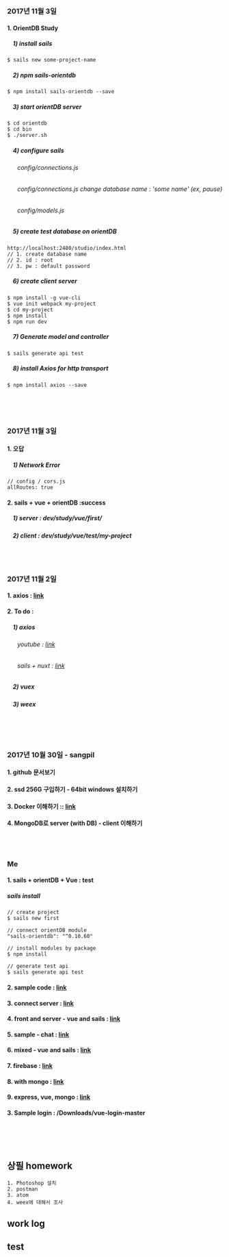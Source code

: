 <br/>
<br/>
<br/>
&nbsp;&nbsp;&nbsp;


### 2017년 11월 3일
#### 1. OrientDB Study 
##### &nbsp;&nbsp;&nbsp; 1) install sails
```
$ sails new some-project-name
```
##### &nbsp;&nbsp;&nbsp; 2) npm sails-orientdb
```
$ npm install sails-orientdb --save  
```
##### &nbsp;&nbsp;&nbsp; 3) start orientDB server
```
$ cd orientdb
$ cd bin
$ ./server.sh
```
##### &nbsp;&nbsp;&nbsp; 4) configure sails
###### &nbsp;&nbsp;&nbsp;&nbsp;&nbsp; config/connections.js
###### &nbsp;&nbsp;&nbsp;&nbsp;&nbsp; config/connections.js  change database name : 'some name' (ex, pause)
###### &nbsp;&nbsp;&nbsp;&nbsp;&nbsp; config/models.js

##### &nbsp;&nbsp;&nbsp; 5) create test database on orientDB 
```
http://localhost:2480/studio/index.html
// 1. create database name
// 2. id : root
// 3. pw : default password
```

##### &nbsp;&nbsp;&nbsp; 6) create client server
```
$ npm install -g vue-cli
$ vue init webpack my-project
$ cd my-project
$ npm install
$ npm run dev
```
##### &nbsp;&nbsp;&nbsp; 7) Generate model and controller
```
$ sails generate api test
```
##### &nbsp;&nbsp;&nbsp; 8) install Axios for http transport
```
$ npm install axios --save
```



<br/>
<br/>
<br/>

### 2017년 11월 3일
#### 1. 오답 
##### &nbsp;&nbsp;&nbsp; 1) Network Error
```
// config / cors.js
allRoutes: true
```
#### 2. sails + vue + orientDB :success
##### &nbsp;&nbsp;&nbsp; 1) server : dev/study/vue/first/
##### &nbsp;&nbsp;&nbsp; 2) client : dev/study/vue/test/my-project

<br/>
<br/>



### 2017년 11월 2일  
#### 1. axios : [link](https://alligator.io/vuejs/rest-api-axios/)
#### 2. To do :

##### &nbsp;&nbsp;&nbsp; 1) axios
###### &nbsp;&nbsp;&nbsp;&nbsp;&nbsp; youtube : [link](https://www.youtube.com/watch?v=REqu-nKek-o)
###### &nbsp;&nbsp;&nbsp;&nbsp;&nbsp; sails + nuxt : [link](https://github.com/AngelMunoz/sails-nuxt)


##### &nbsp;&nbsp;&nbsp; 2) vuex

##### &nbsp;&nbsp;&nbsp; 3) weex



<br/>
<br/>
<br/>




### 2017년 10월 30일 - sangpil
#### 1. github 문서보기
#### 2. ssd 256G 구입하기 - 64bit windows 설치하기
#### 3. Docker 이해하기 :: [link](https://subicura.com/2017/01/19/docker-guide-for-beginners-2.html)
#### 4. MongoDB로 server (with DB) - client 이해하기

<br/>
<br/>

### Me 
#### 1. sails + orientDB + Vue : test
##### sails install
```
// create project
$ sails new first

// connect orientDB module
"sails-orientdb": "^0.10.60"

// install modules by package
$ npm install

// generate test api
$ sails generate api test
```


#### 2. sample code : [link](http://blog.storyg.co/vue-js-posts/todos-tutorial)
#### 3. connect server : [link](https://alligator.io/vuejs/rest-api-axios/)
#### 4. front and server - vue and sails : [link](https://github.com/ndabAP/vue-sails-example)
#### 5. sample - chat : [link](https://github.com/davidfigueroar9/chat-vue-sails)
#### 6. mixed - vue and sails : [link](https://github.com/juliandavidmr/Template-SailsJS-Vue)
#### 7. firebase : [link](https://github.com/denismars/hackernews)
#### 8. with mongo : [link](https://github.com/sunshine824/News-Movies)
#### 9. express, vue, mongo : [link](https://github.com/Yicoding/vue-node-express-mysql-mongodb)



#### 3. Sample login : /Downloads/vue-login-master




<br/>
<br/>
<br/>

## 상필 homework
```
1. Photoshop 설치
2. postman
3. atom
4. weex에 대해서 조사
```


## work log
## test
